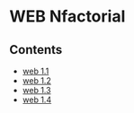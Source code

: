 # WEB Nfactorial

## Contents
- [web 1.1](./web1.1/my-app/README.md)
- [web 1.2](./web1.2/my-app/README.md)
- [web 1.3](./web1.3/my-app/README.md)
- [web 1.4](./web1.4/my-app/README.md)

